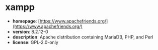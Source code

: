# xampp

- **homepage**: [https://www.apachefriends.org/](https://www.apachefriends.org/)
- **version**: 8.2.12-0
- **description**: Apache distribution containing MariaDB, PHP, and Perl
- **license**: GPL-2.0-only

